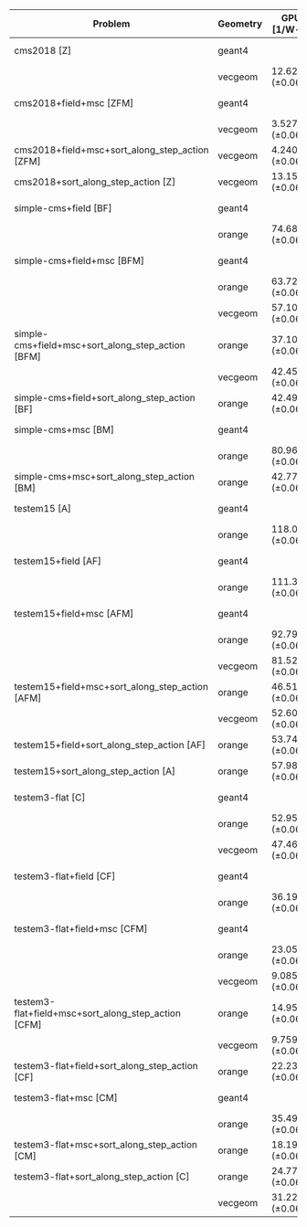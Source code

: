 | Problem                                             | Geometry |      GPU [1/W-h] |     CPU [1/W-h] |  GPU+G4 [1/W-h] |  CPU+G4 [1/W-h] |      G4 [1/W-h] |
| --------------------------------------------------- | -------- | ---------------- | --------------- | --------------- | --------------- | --------------- |
| cms2018 [Z]                                         | geant4   |                  |                 |                 |                 |  9.785 (±0.019) |
|                                                     | vecgeom  |  12.629 (±0.069) | 15.959 (±0.019) |  6.493 (±0.069) | 10.204 (±0.019) |                 |
| cms2018+field+msc [ZFM]                             | geant4   |                  |                 |                 |                 |  4.785 (±0.019) |
|                                                     | vecgeom  |   3.527 (±0.069) |  7.042 (±0.019) |  1.286 (±0.069) |  5.541 (±0.019) |                 |
| cms2018+field+msc+sort_along_step_action [ZFM]      | vecgeom  |   4.240 (±0.069) |                 |  1.287 (±0.069) |                 |                 |
| cms2018+sort_along_step_action [Z]                  | vecgeom  |  13.159 (±0.069) |                 |  6.462 (±0.069) |                 |                 |
| simple-cms+field [BF]                               | geant4   |                  |                 |                 |                 | 16.115 (±0.019) |
|                                                     | orange   |  74.685 (±0.069) | 26.582 (±0.019) | 33.059 (±0.069) | 17.665 (±0.019) |                 |
| simple-cms+field+msc [BFM]                          | geant4   |                  |                 |                 |                 | 13.597 (±0.019) |
|                                                     | orange   |  63.720 (±0.069) | 19.929 (±0.019) | 30.125 (±0.069) | 15.513 (±0.019) |                 |
|                                                     | vecgeom  |  57.102 (±0.069) | 19.391 (±0.019) | 27.933 (±0.069) | 14.849 (±0.019) |                 |
| simple-cms+field+msc+sort_along_step_action [BFM]   | orange   |  37.109 (±0.069) |                 | 31.486 (±0.069) |                 |                 |
|                                                     | vecgeom  |  42.452 (±0.069) |                 | 28.207 (±0.069) |                 |                 |
| simple-cms+field+sort_along_step_action [BF]        | orange   |  42.496 (±0.069) |                 | 33.466 (±0.069) |                 |                 |
| simple-cms+msc [BM]                                 | geant4   |                  |                 |                 |                 | 18.609 (±0.019) |
|                                                     | orange   |  80.963 (±0.069) | 23.133 (±0.019) | 43.072 (±0.069) | 16.584 (±0.019) |                 |
| simple-cms+msc+sort_along_step_action [BM]          | orange   |  42.777 (±0.069) |                 | 40.505 (±0.069) |                 |                 |
| testem15 [A]                                        | geant4   |                  |                 |                 |                 | 22.070 (±0.019) |
|                                                     | orange   | 118.026 (±0.069) | 35.733 (±0.019) | 56.647 (±0.069) | 21.079 (±0.019) |                 |
| testem15+field [AF]                                 | geant4   |                  |                 |                 |                 | 16.761 (±0.019) |
|                                                     | orange   | 111.367 (±0.069) | 30.237 (±0.019) | 49.205 (±0.069) | 19.561 (±0.019) |                 |
| testem15+field+msc [AFM]                            | geant4   |                  |                 |                 |                 | 14.066 (±0.019) |
|                                                     | orange   |  92.795 (±0.069) | 23.574 (±0.019) | 47.302 (±0.069) | 17.014 (±0.019) |                 |
|                                                     | vecgeom  |  81.522 (±0.069) | 23.497 (±0.019) | 49.612 (±0.069) | 17.073 (±0.019) |                 |
| testem15+field+msc+sort_along_step_action [AFM]     | orange   |  46.511 (±0.069) |                 | 47.635 (±0.069) |                 |                 |
|                                                     | vecgeom  |  52.609 (±0.069) |                 | 48.948 (±0.069) |                 |                 |
| testem15+field+sort_along_step_action [AF]          | orange   |  53.743 (±0.069) |                 | 51.626 (±0.069) |                 |                 |
| testem15+sort_along_step_action [A]                 | orange   |  57.989 (±0.069) |                 | 55.015 (±0.069) |                 |                 |
| testem3-flat [C]                                    | geant4   |                  |                 |                 |                 | 11.364 (±0.019) |
|                                                     | orange   |  52.958 (±0.069) | 20.668 (±0.019) | 20.812 (±0.069) | 11.005 (±0.019) |                 |
|                                                     | vecgeom  |  47.463 (±0.069) | 19.819 (±0.019) | 26.407 (±0.069) | 11.265 (±0.019) |                 |
| testem3-flat+field [CF]                             | geant4   |                  |                 |                 |                 |  9.127 (±0.019) |
|                                                     | orange   |  36.195 (±0.069) | 16.669 (±0.019) | 13.904 (±0.069) | 10.159 (±0.019) |                 |
| testem3-flat+field+msc [CFM]                        | geant4   |                  |                 |                 |                 |  5.788 (±0.019) |
|                                                     | orange   |  23.050 (±0.069) |  7.977 (±0.019) |  7.409 (±0.069) |  6.827 (±0.019) |                 |
|                                                     | vecgeom  |   9.085 (±0.069) |  7.757 (±0.019) |  4.541 (±0.069) |  6.708 (±0.019) |                 |
| testem3-flat+field+msc+sort_along_step_action [CFM] | orange   |  14.953 (±0.069) |                 |  7.492 (±0.069) |                 |                 |
|                                                     | vecgeom  |   9.759 (±0.069) |                 |  4.534 (±0.069) |                 |                 |
| testem3-flat+field+sort_along_step_action [CF]      | orange   |  22.237 (±0.069) |                 | 14.138 (±0.069) |                 |                 |
| testem3-flat+msc [CM]                               | geant4   |                  |                 |                 |                 |  7.035 (±0.019) |
|                                                     | orange   |  35.499 (±0.069) |  9.395 (±0.019) | 16.698 (±0.069) |  7.679 (±0.019) |                 |
| testem3-flat+msc+sort_along_step_action [CM]        | orange   |  18.196 (±0.069) |                 | 16.479 (±0.069) |                 |                 |
| testem3-flat+sort_along_step_action [C]             | orange   |  24.774 (±0.069) |                 | 21.115 (±0.069) |                 |                 |
|                                                     | vecgeom  |  31.223 (±0.069) |                 | 27.050 (±0.069) |                 |                 |
